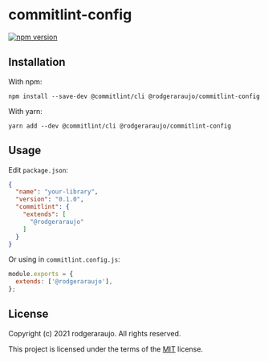 # commitlint-config

[![npm version](https://img.shields.io/npm/v/%40rodgeraraujo%2Fcommitlint-config?logo=npm&style=flat-square)](https://badge.fury.io/js/%40rodgeraraujo%2Fcommitlint-config)

## Installation

With npm:

```shell
npm install --save-dev @commitlint/cli @rodgeraraujo/commitlint-config
```

With yarn:

```shell
yarn add --dev @commitlint/cli @rodgeraraujo/commitlint-config
```

## Usage

Edit `package.json`:

```json
{
  "name": "your-library",
  "version": "0.1.0",
  "commitlint": {
    "extends": [
      "@rodgeraraujo"
    ]
  }
}
```

Or using in `commitlint.config.js`:

```javascript
module.exports = {
  extends: ['@rodgeraraujo'],
};
```

## License

Copyright (c) 2021 rodgeraraujo. All rights reserved.

This project is licensed under the terms of the [MIT](../LICENSE) license.
